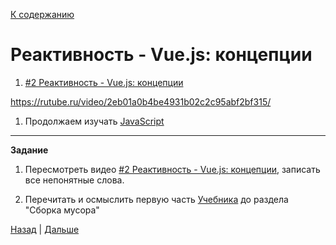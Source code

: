 [К содержанию](../readme.md#введение-в-web-разработку)

# Реактивность - Vue.js: концепции

<!-- 7 минут -->

1. [#2 Реактивность - Vue.js: концепции](https://www.youtube.com/watch?v=LV235z6qOUI)

https://rutube.ru/video/2eb01a0b4be4931b02c2c95abf2bf315/

1. Продолжаем изучать [JavaScript](https://learn.javascript.ru/polyfills)

---

**Задание**

1. Пересмотреть видео [#2 Реактивность - Vue.js: концепции](https://www.youtube.com/watch?v=LV235z6qOUI), записать все непонятные слова.

1. Перечитать и осмыслить первую часть [Учебника](https://learn.javascript.ru/polyfills) до раздела "Сборка мусора"

[Назад](./web_02.md) | [Дальше](./web_04.md)
